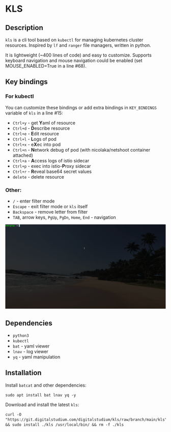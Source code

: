 # KLS

## Description

`kls` is a cli tool based on `kubectl` for managing kubernetes cluster resources.
Inspired by `lf` and `ranger` file managers, written in python.

It is lightweight (~400 lines of code) and easy to customize.
Supports keyboard navigation and mouse navigation could be enabled (set MOUSE_ENABLED=True in a line #68).

## Key bindings

### For kubectl

You can customize these bindings or add extra bindings in `KEY_BINDINGS` variable of `kls` in a line #15:

- `Ctrl+y` - get **Y**aml of resource
- `Ctrl+d` - **D**escribe resource
- `Ctrl+e` - **E**dit resource
- `Ctrl+l` - **L**ogs of pod
- `Ctrl+x` - e**X**ec into pod
- `Ctrl+n` - **N**etwork debug of pod (with nicolaka/netshoot container attached)
- `Ctrl+a` - **A**ccess logs of istio sidecar
- `Ctrl+p` - exec into istio-**P**roxy sidecar
- `Ctrl+r` - **R**eveal base64 secret values
- `delete` - delete resource

### Other:

- `/` - enter filter mode
- `Escape` - exit filter mode or `kls` itself
- `Backspace` - remove letter from filter
- `TAB`, arrow keys, `PgUp`, `PgDn`, `Home`, `End` - navigation

![kls in action](./images/kls.gif)

## Dependencies

- `python3`
- `kubectl`
- `bat` - yaml viewer
- `lnav` - log viewer
- `yq` - yaml manipulation

## Installation

Install `batcat` and other dependencies:

```
sudo apt install bat lnav yq -y
```

Download and install the latest `kls`:

```
curl -O "https://git.digitalstudium.com/digitalstudium/kls/raw/branch/main/kls" && sudo install ./kls /usr/local/bin/ && rm -f ./kls
```


